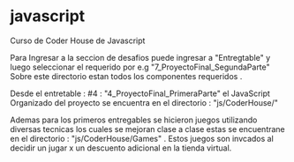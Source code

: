 # javascript
Curso de Coder House de Javascript

Para Ingresar a la seccion de desafios puede ingresar a "Entregtable" y luego seleccionar el requerido por e.g "7_ProyectoFinal_SegundaParte"
Sobre este directorio estan todos los componentes requeridos .

Desde el entretable : #4 : "4_ProyectoFinal_PrimeraParte" el JavaScript Organizado del proyecto se encuentra en el directorio :  "js/CoderHouse/"

Ademas para los primeros entregables se hicieron juegos utilizando diversas tecnicas los cuales se mejoran clase a clase estas se encuentrane en el directorio  :  "js/CoderHouse/Games" . Estos juegos son invcados al decidir un jugar x un descuento adicional en la tienda virtual.